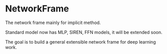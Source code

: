 # NetworkFrame
The network frame mainly for implicit method.

Standard model now has MLP, SIREN, FFN models, it will be extended soon.

The goal is to build a general extensible network frame for deep learning work.
